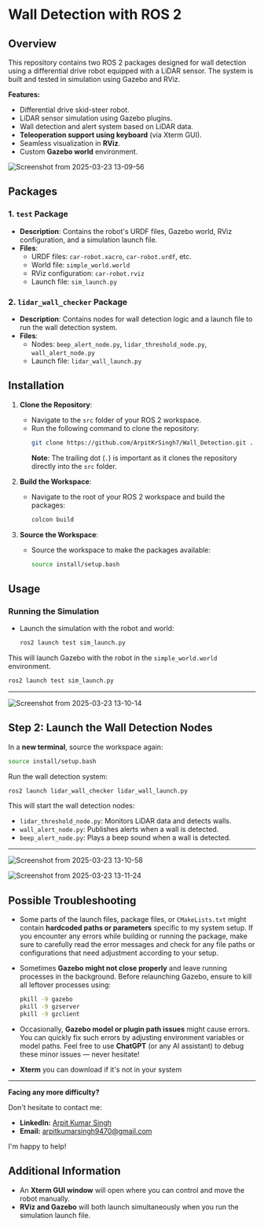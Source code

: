 # Wall Detection with ROS 2

## Overview

This repository contains two ROS 2 packages designed for wall detection using a differential drive robot equipped with a LiDAR sensor. The system is built and tested in simulation using Gazebo and RViz.

**Features:**
- Differential drive skid-steer robot.
- LiDAR sensor simulation using Gazebo plugins.
- Wall detection and alert system based on LiDAR data.
- **Teleoperation support using keyboard** (via Xterm GUI).
- Seamless visualization in **RViz**.
- Custom **Gazebo world** environment.




![Screenshot from 2025-03-23 13-09-56](https://github.com/user-attachments/assets/1a8cb38c-1a02-4a38-be04-ce317e0b1e22)




## Packages

### 1. `test` Package
- **Description**: Contains the robot's URDF files, Gazebo world, RViz configuration, and a simulation launch file.
- **Files**:
  - URDF files: `car-robot.xacro`, `car-robot.urdf`, etc.
  - World file: `simple_world.world`
  - RViz configuration: `car-robot.rviz`
  - Launch file: `sim_launch.py`

### 2. `lidar_wall_checker` Package
- **Description**: Contains nodes for wall detection logic and a launch file to run the wall detection system.
- **Files**:
  - Nodes: `beep_alert_node.py`, `lidar_threshold_node.py`, `wall_alert_node.py`
  - Launch file: `lidar_wall_launch.py`

## Installation

1. **Clone the Repository**:
   - Navigate to the `src` folder of your ROS 2 workspace.
   - Run the following command to clone the repository:
     ```bash
     git clone https://github.com/ArpitKrSingh7/Wall_Detection.git .
     ```
     **Note**: The trailing dot (`.`) is important as it clones the repository directly into the `src` folder.

2. **Build the Workspace**:
   - Navigate to the root of your ROS 2 workspace and build the packages:
     ```bash
     colcon build
     ```

3. **Source the Workspace**:
   - Source the workspace to make the packages available:
     ```bash
     source install/setup.bash
     ```

## Usage

### Running the Simulation
- Launch the simulation with the robot and world:
  ```bash
  ros2 launch test sim_launch.py

This will launch Gazebo with the robot in the `simple_world.world` environment.

```bash
ros2 launch test sim_launch.py
```

---
![Screenshot from 2025-03-23 13-10-14](https://github.com/user-attachments/assets/14ab891a-a00a-4e20-97d3-763ce4caa738)



## Step 2: Launch the Wall Detection Nodes

In a **new terminal**, source the workspace again:

```bash
source install/setup.bash
```

Run the wall detection system:

```bash
ros2 launch lidar_wall_checker lidar_wall_launch.py
```

This will start the wall detection nodes:

- `lidar_threshold_node.py`: Monitors LiDAR data and detects walls.
- `wall_alert_node.py`: Publishes alerts when a wall is detected.
- `beep_alert_node.py`: Plays a beep sound when a wall is detected.

---
![Screenshot from 2025-03-23 13-10-58](https://github.com/user-attachments/assets/82f668dd-fa52-4047-82f9-018ccd019183)

![Screenshot from 2025-03-23 13-11-24](https://github.com/user-attachments/assets/1360e47a-bed0-4b5a-956e-ea9c3072a37e)



## Possible Troubleshooting

- Some parts of the launch files, package files, or `CMakeLists.txt` might contain **hardcoded paths or parameters** specific to my system setup. If you encounter any errors while building or running the package, make sure to carefully read the error messages and check for any file paths or configurations that need adjustment according to your setup.

- Sometimes **Gazebo might not close properly** and leave running processes in the background. Before relaunching Gazebo, ensure to kill all leftover processes using:

  ```bash
  pkill -9 gazebo
  pkill -9 gzserver
  pkill -9 gzclient
  ```

- Occasionally, **Gazebo model or plugin path issues** might cause errors. You can quickly fix such errors by adjusting environment variables or model paths. Feel free to use **ChatGPT** (or any AI assistant) to debug these minor issues — never hesitate!

- **Xterm** you can download if it's not in your system
---

**Facing any more difficulty?**

Don't hesitate to contact me:

- **LinkedIn:** [Arpit Kumar Singh](http://www.linkedin.com/in/arpit-kumar-singh-a50249289)
- **Email:** arpitkumarsingh9470@gmail.com

I'm happy to help!




## Additional Information

- An **Xterm GUI window** will open where you can control and move the robot manually.
- **RViz and Gazebo** will both launch simultaneously when you run the simulation launch file.


